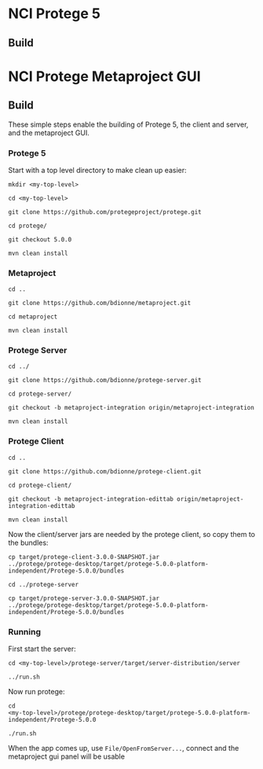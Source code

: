 # NCI Protege 5

## Build

# NCI Protege Metaproject GUI

## Build

These simple steps enable the building of Protege 5, the client and
server, and the metaproject GUI.

### Protege 5

Start with a top level directory to make clean up easier:

````
mkdir <my-top-level>

cd <my-top-level>

git clone https://github.com/protegeproject/protege.git

cd protege/

git checkout 5.0.0

mvn clean install

````

### Metaproject

````
cd ..

git clone https://github.com/bdionne/metaproject.git

cd metaproject

mvn clean install

````

### Protege Server

````
cd ../

git clone https://github.com/bdionne/protege-server.git

cd protege-server/

git checkout -b metaproject-integration origin/metaproject-integration

mvn clean install
````

### Protege Client

````
cd ..

git clone https://github.com/bdionne/protege-client.git

cd protege-client/

git checkout -b metaproject-integration-edittab origin/metaproject-integration-edittab

mvn clean install
````



Now the client/server jars are needed by the protege client, so copy them to the
bundles:

````
cp target/protege-client-3.0.0-SNAPSHOT.jar
../protege/protege-desktop/target/protege-5.0.0-platform-independent/Protege-5.0.0/bundles

cd ../protege-server

cp target/protege-server-3.0.0-SNAPSHOT.jar
../protege/protege-desktop/target/protege-5.0.0-platform-independent/Protege-5.0.0/bundles

````

### Running

First start the server:

````
cd <my-top-level>/protege-server/target/server-distribution/server

../run.sh
````

Now run protege:
````
cd
<my-top-level>/protege/protege-desktop/target/protege-5.0.0-platform-independent/Protege-5.0.0

./run.sh
````

When the app comes up, use `File/OpenFromServer...`, connect and the
metaproject gui panel will be usable

